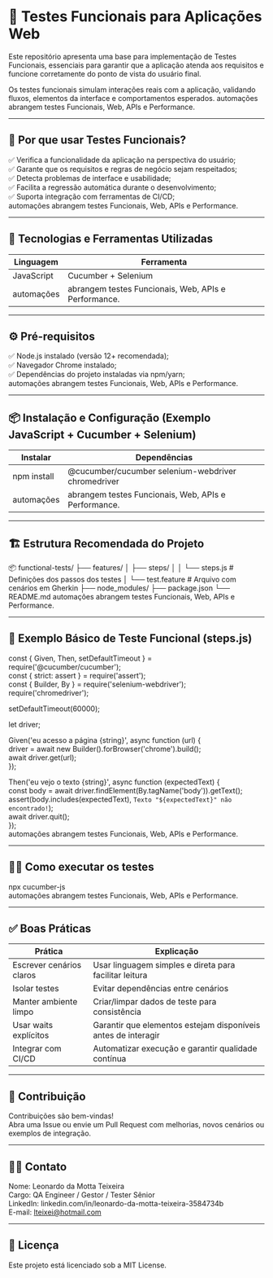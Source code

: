 # 🚀 Testes Funcionais para Aplicações Web

Este repositório apresenta uma base para implementação de Testes Funcionais, essenciais para garantir que a aplicação atenda aos requisitos e funcione corretamente do ponto de vista do usuário final.

Os testes funcionais simulam interações reais com a aplicação, validando fluxos, elementos da interface e comportamentos esperados.
automações abrangem testes Funcionais, Web, APIs e Performance.

---

## 🎯 Por que usar Testes Funcionais?  
  
✅ Verifica a funcionalidade da aplicação na perspectiva do usuário;  
✅ Garante que os requisitos e regras de negócio sejam respeitados;  
✅ Detecta problemas de interface e usabilidade;  
✅ Facilita a regressão automática durante o desenvolvimento;  
✅ Suporta integração com ferramentas de CI/CD;  
automações abrangem testes Funcionais, Web, APIs e Performance.  

---

## 🧰 Tecnologias e Ferramentas Utilizadas
| Linguagem           | Ferramenta                                             |
|---------------------|--------------------------------------------------------|
| JavaScript          | Cucumber + Selenium                                    |
| automações          | abrangem testes Funcionais, Web, APIs e Performance.   | 

---

## ⚙️ Pré-requisitos  
  
✅ Node.js instalado (versão 12+ recomendada);  
✅ Navegador Chrome instalado;  
✅ Dependências do projeto instaladas via npm/yarn;  
automações abrangem testes Funcionais, Web, APIs e Performance.  

---

## 📦 Instalação e Configuração (Exemplo JavaScript + Cucumber + Selenium)
| Instalar           | Dependências                                         |
|--------------------|------------------------------------------------------|
| npm install        | @cucumber/cucumber selenium-webdriver chromedriver   |
| automações         | abrangem testes Funcionais, Web, APIs e Performance. | 

---

## 🏗 Estrutura Recomendada do Projeto
📦 functional-tests/
├── features/
│   ├── steps/
│   │   └── steps.js          # Definições dos passos dos testes
│   └── test.feature          # Arquivo com cenários em Gherkin
├── node_modules/
├── package.json
└── README.md
automações abrangem testes Funcionais, Web, APIs e Performance.

---

## 🔎 Exemplo Básico de Teste Funcional (steps.js)
const { Given, Then, setDefaultTimeout } = require('@cucumber/cucumber');  
const { strict: assert } = require('assert');  
const { Builder, By } = require('selenium-webdriver');  
require('chromedriver');  
  
setDefaultTimeout(60000);  
  
let driver;  
  
Given('eu acesso a página {string}', async function (url) {  
  driver = await new Builder().forBrowser('chrome').build();  
  await driver.get(url);  
});  
  
Then('eu vejo o texto {string}', async function (expectedText) {  
  const body = await driver.findElement(By.tagName('body')).getText();  
  assert(body.includes(expectedText), `Texto "${expectedText}" não encontrado!`);  
  await driver.quit();  
});  
automações abrangem testes Funcionais, Web, APIs e Performance.  

---

## 🏃‍♂️ Como executar os testes
npx cucumber-js  
automações abrangem testes Funcionais, Web, APIs e Performance.

---

## ✅ Boas Práticas
| Prática                    | Explicação                                                     |
|----------------------------|----------------------------------------------------------------|
| Escrever cenários claros   | Usar linguagem simples e direta para facilitar leitura         |
| Isolar testes	             | Evitar dependências entre cenários                             |
| Manter ambiente limpo      | Criar/limpar dados de teste para consistência                  |
| Usar waits explícitos      | Garantir que elementos estejam disponíveis antes de interagir  |
| Integrar com CI/CD         | Automatizar execução e garantir qualidade contínua             |

---

## 🤝 Contribuição

Contribuições são bem-vindas!  
Abra uma Issue ou envie um Pull Request com melhorias, novos cenários ou exemplos de integração.

---

## 👩‍💻 Contato

Nome: Leonardo da Motta Teixeira  
Cargo: QA Engineer / Gestor / Tester Sênior  
LinkedIn: linkedin.com/in/leonardo-da-motta-teixeira-3584734b  
E-mail: lteixei@hotmail.com  

---

## 📝 Licença

Este projeto está licenciado sob a MIT License.
